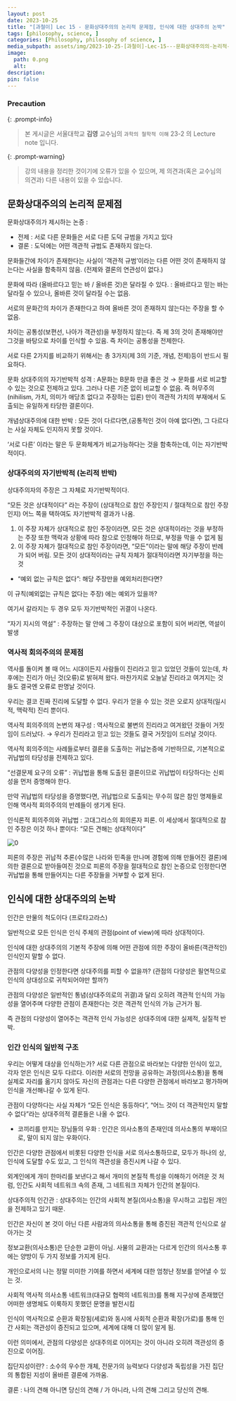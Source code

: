 ```yaml
---
layout: post
date: 2023-10-25
title: "[과철이] Lec 15 - 문화상대주의의 논리적 문제점, 인식에 대한 상대주의 논박"
tags: [philosophy, science, ]
categories: [Philosophy, philosophy of science, ]
media_subpath: assets/img/2023-10-25-[과철이]-Lec-15---문화상대주의의-논리적-문제점,-인식에-대한-상대주의-논박.md
image:
  path: 0.png
  alt:  
description:  
pin: false
---
```



### Precaution


{: .prompt-info}


> 본 게시글은 서울대학교 **김영** 교수님의 `과학의 철학적 이해` 23-2 의 Lecture note 입니다. 


{: .prompt-warning}


> 강의 내용을 정리한 것이기에 오류가 있을 수 있으며, 제 의견과(혹은 교수님의 의견과) 다른 내용이 있을 수 있습니다.


## 문화상대주의의 논리적 문제점


문화상대주의가 제시하는 논증 :

- 전제 : 서로 다른 문화들은 서로 다른 도덕 규범을 가지고 있다
- 결론 : 도덕에는 어떤 객관적 규범도 존재하지 않는다.

문화들간에 차이가 존재한다는 사실이 ’객관적 규범’이라는 다른 어떤 것이 존재하지 않는다는 사실을 함축하지 않음. (전제와 결론의 연관성이 없다.)


문화에 따라 (올바르다고 믿는 바 / 올바른 것)은 달라질 수 있다. : 올바르다고 믿는 바는 달라질 수 있으나, 올바른 것이 달라질 수는 없음.


서로의 문화간의 차이가 존재한다고 하여 올바른 것이 존재하지 않는다는 주장을 할 수 없음.


차이는 공통성(보편선, 나아가 객관성)을 부정하지 않는다. 즉 제 3의 것이 존재해야만 그것을 바탕으로 차이를 인식할 수 있음. 즉 차이는 공통성을 전제한다.


서로 다른 2가지를 비교하기 위해서는 총 3가지(제 3의 기준, 개념, 전제)등이 반드시 필요하다.


문화 상대주의의 자기반박적 성격 : A문화는 B문화 만큼 좋은 것 → 문화를 서로 비교할 수 있는 것으로 전제하고 있다. 그러나 다른 기준 없이 비교할 수 없음. 즉 허무주의(nihilism, 가치, 의미가 애당초 없다고 주장하는 입론) 만이 객관적 가치의 부재에서 도출되는 유일하게 타당한 결론이다.


개념상대주의에 대한 반박 : 모든 것이 다르다면,(공통적인 것이 아예 없다면), 그 다르다는 사실 자체도 인지하지 못할 것이다.


‘서로 다른’ 이라는 말은 두 문화체계가 비교가능하다는 것을 함축하는데, 이는 자기반박적이다.


### 상대주의의 자기반박적 (논리적 반박)


상대주의자의 주장은 그 자체로 자기반박적이다.


“모든 것은 상대적이다” 라는 주장이 (상대적으로 참인 주장인지 / 절대적으로 참인 주장인지) 어느 쪽을 택하여도 자기반박적 결과가 나옴.

1. 이 주장 자체가 상대적으로 참인 주장이라면, 모든 것은 상대적이라는 것을 부정하는 주장 또한 맥락과 상황에 따라 참으로 인정해야 하므로, 부정을 막을 수 없게 됨
2. 이 주장 자체가 절대적으로 참인 주장이라면, “모든”이라는 말에 해당 주장이 반례가 되어 버림. 모든 것이 상대적이라는 규칙 자체가 절대적이라면 자기부정을 하는 것
- “예외 없는 규칙은 없다”: 해당 주장만을 예외처리한다면?

이 규칙(예외없는 규칙은 없다는 주장) 에는 예외가 있을까?


여기서 갈라지는 두 경우 모두 자기반박적인 귀결이 나온다.


“자기 지시의 역설” : 주장하는 말 안에 그 주장이 대상으로 포함이 되어 버리면, 역설이 발생


### 역사적 회의주의의 문제점


역사를 돌이켜 볼 때 어느 시대이든지 사람들이 진리라고 믿고 있었던 것들이 있는데, 차후에는 진리가 아닌 것(오류)로 밝혀져 왔다. 마찬가지로 오늘날 진리라고 여겨지는 것들도 결국엔 오류로 판명날 것이다.


우리는 결코 진짜 진리에 도달할 수 없다. 우리가 얻을 수 있는 것은 오로지 상대적(일시적, 맥락적) 진리 뿐이다.


역사적 회의주의의 논변의 재구성 : 역사적으로 불변의 진리라고 여겨왔던 것들이 거짓임이 드러났다. → 우리가 진리라고 믿고 있는 것들도 결국 거짓임이 드러날 것이다.


역사적 회의주의는 사례들로부터 결론을 도출하는 귀납논증에 기반하므로, 기본적으로 귀납법의 타당성을 전제하고 있다.


“선결문제 요구의 오류” : 귀납법을 통해 도출된 결론이므로 귀납법이 타당하다는 신뢰성을 먼저 증명해야 한다.


만약 귀납법의 타당성을 증명했다면, 귀납법으로 도출되는 무수히 많은 참인 명제들로 인해 역사적 회의주의의 반례들이 생기게 된다.


인식론적 회의주의와 귀납법 : 고대그리스의 회의론자 피론. 이 세상에서 절대적으로 참인 주장은 이것 하나 뿐이다: “모든 견해는 상대적이다”


![0](/0.png)


피론의 주장은 귀납적 추론(수많은 나라와 민족을 만나며 경험에 의해 만들어진 결론)에 의한 결론으로 받아들여진 것으로 피론의 주장을 절대적으로 참인 논증으로 인정한다면 귀납법을 통해 만들어지는 다른 주장들을 거부할 수 없게 된다.


## 인식에 대한 상대주의의 논박


인간은 만물의 척도이다 (프로타고라스)


일반적으로 모든 인식은 인식 주체의 관점(point of view)에 따라 상대적이다.


인식에 대한 상대주의의 기본적 주장에 의해 어떤 관점에 의한 주장이 올바른(객관적인) 인식인지 말할 수 없다.


관점의 다양성을 인정한다면 상대주의를 피할 수 없을까? (관점의 다양성은 필연적으로 인식의 상대성으로 귀착되어야만 할까?)


관점의 다양성은 일반적인 통념(상대주의로의 귀결)과 달리 오히려 객관적 인식의 가능성을 열어주며 다양한 관점이 존재한다는 것은 객관적 인식의 가능 근거가 됨.


즉 관점의 다양성이 열어주는 객관적 인식 가능성은 상대주의에 대한 실제적, 실질적 반박.


### 인간 인식의 일반적 구조


우리는 어떻게 대상을 인식하는가? 서로 다른 관점으로 바라보는 다양한 인식이 있고, 각자 얻은 인식은 모두 다르다. 이러한 서로의 전망을 공유하는 과정(의사소통)을 통해 실제로 자리를 옮기지 않아도 자신의 관점과는 다른 다양한 관점에서 바라보고 평가하며 인식을 개선해나갈 수 있게 된다.


관점이 다양하다는 사실 자체가 “모든 인식은 동등하다”, “어느 것이 더 객관적인지 말할 수 없다”라는 상대주의적 결론들은 나올 수 없다.

- 코끼리를 만지는 장님들의 우화 : 인간은 의사소통의 존재인데 의사소통의 부재이므로, 말이 되지 않는 우화이다.

인간은 다양한 관점에서 비롯된 다양한 인식을 서로 의사소통하므로, 모두가 하나의 상, 인식에 도달할 수도 있고, 그 인식의 객관성을 증진시켜 나갈 수 있다.


외계인에게 개미 한마리를 보낸다고 해서 개미의 본질적 특성을 이해하기 어려운 것 처럼, 인간도 사회적 네트워크 속의 존재, 그 네트워크 자체가 인간의 본질이다.


상대주의적 인간관 : 상대주의는 인간의 사회적 본질(의사소통)을 무시하고 고립된 개인을 전제하고 있기 때문.


인간은 자신이 본 것이 아닌 다른 사람과의 의사소통을 통해 증진된 객관적 인식으로 살아가는 것


정보교환(의사소통)은 단순한 교환이 아님. 사물의 교환과는 다르게 인간의 의사소통 후에는 양방이 두 가지 정보를 가지게 된다.


개인으로서의 나는 정말 미미한 기여를 하면서 세계에 대한 엄청난 정보를 얻어낼 수 있는 것.


사회적 역사적 의사소통 네트워크(대규모 협력의 네트워크)를 통해 지구상에 존재했던 어떠한 생명체도 이룩하지 못했던 문명을 발전시킴


인식이 역사적으로 순환과 확장됨(세로)와 동시에 사회적 순환과 확장(가로)를 통해 인간 사회는 객관성이 증진되고 있으며, 세계에 대해 더 많이 알게 됨.


이런 의미에서, 관점의 다양성은 상대주의로 이어지는 것이 아니라 오히려 객관성의 증진으로 이어짐.


집단지성이란? : 소수의 우수한 개체, 전문가의 능력보다 다양성과 독립성을 가진 집단의 통합된 지성이 올바른 결론에 가까움.


결론 : 나의 견해 아니면 당신의 견해 / 가 아니라, 나의 견해 그리고 당신의 견해.

